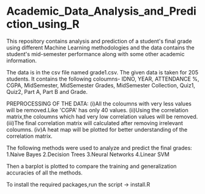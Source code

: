 # Academic_Data_Analysis_and_Prediction_using_R

This repository contains analysis and prediction of a student's final grade using different Machine Learning methodologies and  the data  contains the student's mid-semester performance along with some other  academic information.


The data is in the csv file named grade1.csv. 
The given data is taken for 205 students.
It contains the following coloumns- IDNO, YEAR, ATTENDANCE %, CGPA, MidSemester, MidSemester Grades, MidSemester Collection, Quiz1, Quiz2, Part A, Part B and Grade.

PREPROCESSING OF THE DATA:
(i)All the coloumns with very less values will be removed.Like 'CGPA' has only 40 values.
(ii)Using the correlation matrix,the coloumns which had very low correlation values will be removed.
(iii)The final correlation matrix will calculated after removing irrelevant coloumns.
(iv)A heat map will be plotted for better understanding of the correlation matrix.



The following methods were used to analyze and predict the final grades:
1.Naive Bayes
2.Decision Trees
3.Neural Networks
4.Linear SVM

Then a barplot is plotted to compare the training and generalization accuracies of all the methods.

To install the required packages,run the script -> install.R

